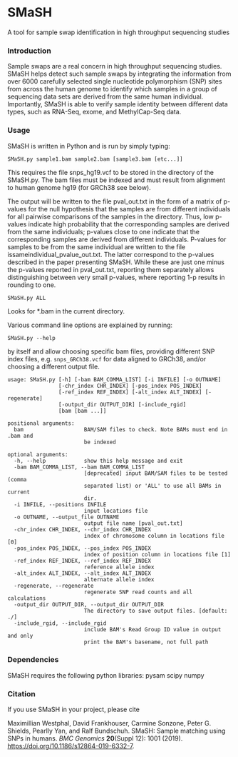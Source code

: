 # SMaSH
A tool for sample swap identification in high throughput sequencing studies

### Introduction ###

Sample swaps are a real concern in high throughput sequencing studies.  SMaSH helps detect such sample swaps by integrating the information from over 6000 carefully selected single nucleotide polymorphism (SNP) sites from across the human genome to identify which samples in a group of sequencing data sets are derived from the same human individual.  Importantly, SMaSH is able to verify sample identity between different data types, such as RNA-Seq, exome, and MethylCap-Seq data.

### Usage ###

SMaSH is written in Python and is run by simply typing:

    SMaSH.py sample1.bam sample2.bam [sample3.bam [etc...]]

This requires the file snps_hg19.vcf to be stored in the directory of the SMaSH.py.  The bam files must be indexed and must result from alignment to human genome hg19 (for GRCh38 see below).

The output will be written to the file pval\_out.txt in the form of a matrix of p-values for the null hypothesis that the samples are from different individuals for all pairwise comparisons of the samples in the directory.  Thus, low p-values indicate high probability that the corresponding samples are derived from the same individuals; p-values close to one indicate that the corresponding samples are derived from different individuals.  P-values for samples to be from the same individual are written to the file issameindividual\_pvalue\_out.txt. The latter correspond to the p-values described in the paper presenting SMaSH.  While these are just one minus the p-values reported in pval\_out.txt, reporting them separately allows distinguishing between very small p-values, where reporting 1-p results in rounding to one.

    SMaSH.py ALL

Looks for *.bam in the current directory.  

Various command line options are explained by running:

    SMaSH.py --help

by itself and allow choosing specific bam files, providing different SNP index files, e.g. `snps_GRCh38.vcf` for data aligned to GRCh38, and/or choosing a different output file.

```
usage: SMaSH.py [-h] [-bam BAM_COMMA_LIST] [-i INFILE] [-o OUTNAME]
                [-chr_index CHR_INDEX] [-pos_index POS_INDEX]
                [-ref_index REF_INDEX] [-alt_index ALT_INDEX] [-regenerate]
                [-output_dir OUTPUT_DIR] [-include_rgid]
                [bam [bam ...]]

positional arguments:
  bam                   BAM/SAM files to check. Note BAMs must end in .bam and
                        be indexed

optional arguments:
  -h, --help            show this help message and exit
  -bam BAM_COMMA_LIST, --bam BAM_COMMA_LIST
                        [deprecated] input BAM/SAM files to be tested (comma
                        separated list) or 'ALL' to use all BAMs in current
                        dir.
  -i INFILE, --positions INFILE
                        input locations file
  -o OUTNAME, --output_file OUTNAME
                        output file name [pval_out.txt]
  -chr_index CHR_INDEX, --chr_index CHR_INDEX
                        index of chromosome column in locations file [0]
  -pos_index POS_INDEX, --pos_index POS_INDEX
                        index of position column in locations file [1]
  -ref_index REF_INDEX, --ref_index REF_INDEX
                        reference allele index
  -alt_index ALT_INDEX, --alt_index ALT_INDEX
                        alternate allele index
  -regenerate, --regenerate
                        regenerate SNP read counts and all calculations
  -output_dir OUTPUT_DIR, --output_dir OUTPUT_DIR
                        The directory to save output files. [default: ./]
  -include_rgid, --include_rgid
                        include BAM's Read Group ID value in output and only
                        print the BAM's basename, not full path

```

### Dependencies ###


SMaSH requires the following python libraries:
    pysam
    scipy
    numpy

### Citation ###

If you use SMaSH in your project, please cite

Maximillian Westphal, David Frankhouser, Carmine Sonzone, Peter G. Shields, Pearlly Yan, and Ralf Bundschuh. SMaSH: Sample matching using SNPs in humans. _BMC Genomics_ **20**(Suppl 12): 1001 (2019). https://doi.org/10.1186/s12864-019-6332-7.

